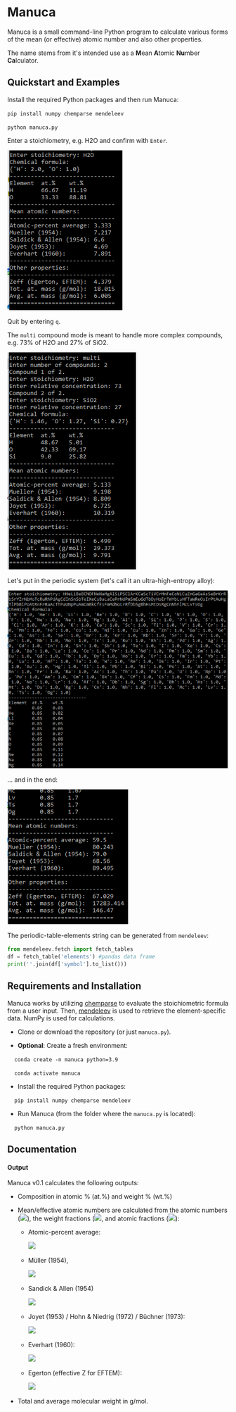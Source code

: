# Manuca

Manuca is a small command-line Python program to calculate various forms of the mean (or effective) atomic number and also other properties.

The name stems from it's intended use as a **M**ean **A**tomic **Nu**mber **Ca**lculator.

## Quickstart and Examples

Install the required Python packages and then run Manuca:

``pip install numpy chemparse mendeleev``

``python manuca.py``

Enter a stoichiometry, e.g. H2O and confirm with `Enter`.

<img title="H2O demo" src="images/H2O_demo.PNG" alt="Example" data-align="left">

Quit by entering `q`.

The `multi` compound mode is meant to handle more complex compounds, e.g. 73% of H2O and 27% of SiO2.

<img title="Multi-compound demo" src="images/multi_demo.PNG" alt="Example" data-align="left">

Let's put in the periodic system (let's call it an ultra-high-entropy alloy):

<img title="Periodic table demo 1" src="images/periodictable_demo1.PNG" alt="Example" data-align="left">

... and in the end: 

<img title="Periodic table demo 2" src="images/periodictable_demo2.PNG" alt="Example" data-align="left">

The periodic-table-elements string can be generated from `mendeleev`:

```python
from mendeleev.fetch import fetch_tables
df = fetch_table('elements') #pandas data frame
print(''.join(df['symbol'].to_list()))
```

## Requirements and Installation

Manuca works by utilizing [chemparse](https://pypi.org/project/chemparse/) to evaluate the stoichiometric formula from a user input. Then, [mendeleev](https://github.com/lmmentel/mendeleev) is used to retrieve the element-specific data. NumPy is used for calculations.

- Clone or download the repository (or just `manuca.py`).

- **Optional**: Create a fresh environment:

    ``conda create -n manuca python=3.9`` 

    ``conda activate manuca``

- Install the required Python packages:

    ``pip install numpy chemparse mendeleev`` 

- Run Manuca (from the folder where the ``manuca.py`` is located):

    ``python manuca.py`` 

## Documentation

#### Output

Manuca v0.1 calculates the following outputs:

- Composition in atomic % (at.%) and weight % (wt.%)

- Mean/effective atomic numbers are calculated from the atomic numbers (<img src="https://render.githubusercontent.com/render/math?math=Z_i">), the weight fractions (<img src="https://render.githubusercontent.com/render/math?math=c_i">, and atomic fractions (<img src="https://render.githubusercontent.com/render/math?math=a_i">):
  
  - Atomic-percent average:
    
    <img src="https://render.githubusercontent.com/render/math?math=\overline{Z}=\sum_i a_i Z_i">
  
  - Müller (1954), 
    
    <img src="https://render.githubusercontent.com/render/math?math=\overline{Z}=\sum_i c_i Z_i">
    
  - Sandick & Allen (1954)
    
    <img src="https://render.githubusercontent.com/render/math?math=\overline{Z}=\sum_i a_i Z^2_i/\sum_i a_i Z_i">
  
  - Joyet (1953) / Hohn & Niedrig (1972) / Büchner (1973):
    
    <img src="https://render.githubusercontent.com/render/math?math=\overline{Z}=\sqrt{\sum_i a_i Z^2_i}">
  
  - Everhart (1960):
    
    <img src="https://render.githubusercontent.com/render/math?math=\overline{Z}=\sum_i c_i Z^2_i/\sum_i c_i Z_i">
  
  - Egerton (effective Z for EFTEM):
    
    <img src="https://render.githubusercontent.com/render/math?math=\overline{Z}_\text{eff}=\sum_i a_i Z^{1.3}_i/\sum_i a_i Z^{0.3}_i">
    
* Total and average molecular weight in g/mol.
